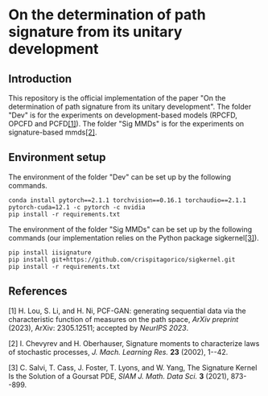 # On the determination of path signature from its unitary development

## Introduction

This repository is the official implementation of the paper "On the determination of path signature from its unitary development". The folder "Dev" is for the experiments on development-based models (RPCFD, OPCFD and PCFD[[1]](#1)). The folder "Sig MMDs" is for the experiments on signature-based mmds[[2]](#2).


## Environment setup

The environment of the folder "Dev" can be set up by the following commands.

```console
conda install pytorch==2.1.1 torchvision==0.16.1 torchaudio==2.1.1 pytorch-cuda=12.1 -c pytorch -c nvidia
pip install -r requirements.txt
```

The environment of the folder "Sig MMDs" can be set up by the following commands (our implementation relies on the Python package sigkernel[[3]](#3)).

```console
pip install iisignature
pip install git+https://github.com/crispitagorico/sigkernel.git
pip install -r requirements.txt
```

## References
<a id="1">[1]</a> 
H. Lou, S. Li, and H. Ni, PCF-GAN: generating sequential data via the characteristic function of measures on the path space, *ArXiv preprint* (2023), ArXiv: 2305.12511; accepted by *NeurIPS 2023*.

<a id="2">[2]</a> 
I. Chevyrev and H. Oberhauser, Signature moments to characterize laws of stochastic processes, *J. Mach. Learning Res.* **23** (2002), 1--42.

<a id="3">[3]</a> 
C. Salvi, T. Cass, J. Foster, T. Lyons, and W. Yang, The Signature Kernel Is the Solution of a Goursat PDE, *SIAM J. Math. Data Sci.* **3** (2021), 873--899.
